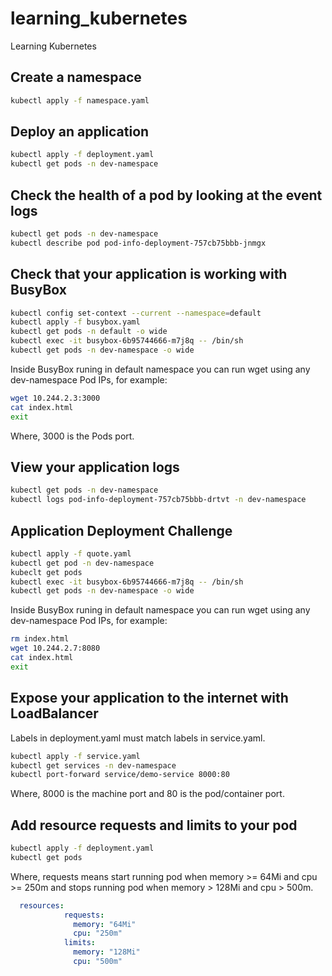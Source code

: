 # learning_kubernetes
Learning Kubernetes

## Create a namespace
```sh
kubectl apply -f namespace.yaml
```

## Deploy an application
```sh
kubectl apply -f deployment.yaml
kubectl get pods -n dev-namespace
```

## Check the health of a pod by looking at the event logs
```sh
kubectl get pods -n dev-namespace
kubectl describe pod pod-info-deployment-757cb75bbb-jnmgx
```

## Check that your application is working with BusyBox
```sh
kubectl config set-context --current --namespace=default
kubectl apply -f busybox.yaml
kubectl get pods -n default -o wide
kubectl exec -it busybox-6b95744666-m7j8q -- /bin/sh
kubectl get pods -n dev-namespace -o wide
```
Inside BusyBox runing in default namespace you can run wget using any dev-namespace Pod IPs, for example:
```sh
wget 10.244.2.3:3000
cat index.html
exit
```
Where, 3000 is the Pods port.

## View your application logs
```sh
kubectl get pods -n dev-namespace
kubectl logs pod-info-deployment-757cb75bbb-drtvt -n dev-namespace
```

## Application Deployment Challenge
```sh
kubectl apply -f quote.yaml
kubectl get pod -n dev-namespace
kubeclt get pods
kubectl exec -it busybox-6b95744666-m7j8q -- /bin/sh
kubectl get pods -n dev-namespace -o wide
```
Inside BusyBox runing in default namespace you can run wget using any dev-namespace Pod IPs, for example:
```sh
rm index.html
wget 10.244.2.7:8080
cat index.html
exit
```

## Expose your application to the internet with LoadBalancer
Labels in deployment.yaml must match labels in service.yaml.

```sh
kubectl apply -f service.yaml
kubectl get services -n dev-namespace 
kubectl port-forward service/demo-service 8000:80
```
Where, 8000 is the machine port and 80 is the pod/container port.


## Add resource requests and limits to your pod
```sh
kubectl apply -f deployment.yaml
kubectl get pods
```
Where, requests means start running pod when memory >= 64Mi and cpu >= 250m and stops running pod when memory > 128Mi and cpu > 500m.
```yaml
  resources:
            requests:
              memory: "64Mi"
              cpu: "250m"
            limits:
              memory: "128Mi"
              cpu: "500m"

```
